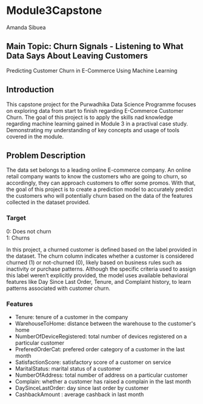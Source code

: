# Module3Capstone
Amanda Sibuea

## Main Topic: Churn Signals - Listening to What Data Says About Leaving Customers
Predicting Customer Churn in E-Commerce Using Machine Learning

## Introduction
This capstone project for the Purwadhika Data Science Programme focuses on exploring data from start to finish regarding E-Commerce Customer Churn.
The goal of this project is to apply the skills nad knowledge regarding machine learning gained in Module 3 in a practival case study.
Demonstrating my understanding of key concepts and usage of tools covered in the module.

## Problem Description
The data set belongs to a leading online E-commerce company. An online retail company wants to know the customers who are going to churn, so accordingly, they can approach customers to offer some promos.
With that, the goal of this project is to create a prediction model to accurately predict the customers who will potentially churn based on the data of the features collected in the dataset provided.

### Target
0: Does not churn <br>
1: Churns

In this project, a churned customer is defined based on the label provided in the dataset.
The churn column indicates whether a customer is considered churned (1) or not-churned (0), likely based on business rules such as inactivity or purchase patterns.
Although the specific criteria used to assign this label weren’t explicitly provided, the model uses available behavioral features like Day Since Last Order, Tenure, and Complaint history, to learn patterns associated with customer churn.

### Features
- Tenure: tenure of a customer in the company
- WarehouseToHome: distance between the warehouse to the customer's home
- NumberOfDeviceRegistered: total number of devices registered on a particular customer
- PreferedOrderCat: prefered order category of a customer in the last month
- SatisfactionScore: satisfactory score of a customer on service
- MaritalStatus: marital status of a customer
- NumberOfAddress: total number of address on a particular customer
- Complain: whether a customer has raised a complain in the last month
- DaySinceLastOrder: day since last order by customer
- CashbackAmount : average cashback in last month